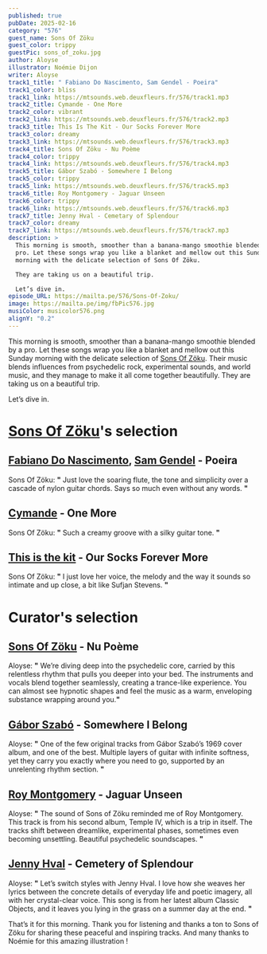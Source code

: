 ```yaml
---
published: true
pubDate: 2025-02-16
category: "576"
guest_name: Sons Of Zöku
guest_color: trippy
guestPic: sons_of_zoku.jpg
author: Aloyse
illustrator: Noémie Dijon
writer: Aloyse
track1_title: " Fabiano Do Nascimento, Sam Gendel - Poeira"
track1_color: bliss
track1_link: https://mtsounds.web.deuxfleurs.fr/576/track1.mp3
track2_title: Cymande - One More
track2_color: vibrant
track2_link: https://mtsounds.web.deuxfleurs.fr/576/track2.mp3
track3_title: This Is The Kit - Our Socks Forever More
track3_color: dreamy
track3_link: https://mtsounds.web.deuxfleurs.fr/576/track3.mp3
track4_title: Sons Of Zöku - Nu Poème
track4_color: trippy
track4_link: https://mtsounds.web.deuxfleurs.fr/576/track4.mp3
track5_title: Gábor Szabó - Somewhere I Belong
track5_color: trippy
track5_link: https://mtsounds.web.deuxfleurs.fr/576/track5.mp3
track6_title: Roy Montgomery - Jaguar Unseen
track6_color: trippy
track6_link: https://mtsounds.web.deuxfleurs.fr/576/track6.mp3
track7_title: Jenny Hval - Cemetary of Splendour
track7_color: dreamy
track7_link: https://mtsounds.web.deuxfleurs.fr/576/track7.mp3
description: >
  This morning is smooth, smoother than a banana-mango smoothie blended by a
  pro. Let these songs wrap you like a blanket and mellow out this Sunday
  morning with the delicate selection of Sons Of Zöku.

  They are taking us on a beautiful trip. 

  Let’s dive in.
episode_URL: https://mailta.pe/576/Sons-Of-Zoku/
image: https://mailta.pe/img/fbPic576.jpg
musiColor: musicolor576.png
alignY: "0.2"
---
```

This morning is smooth, smoother than a banana-mango smoothie blended by a pro. Let these songs wrap you like a blanket and mellow out this Sunday morning with the delicate selection of [Sons Of Zöku](https://sonsofzoku.bandcamp.com/). Their music blends influences from psychedelic rock, experimental sounds, and world music, and they manage to make it all come together beautifully. They are taking us on a beautiful trip. 

Let’s dive in.

# [Sons Of Zöku](https://sonsofzoku.bandcamp.com/)'s selection

## [Fabiano Do Nascimento](https://fabianomusic.com/), [Sam Gendel](https://samgendel.bandcamp.com/) - Poeira

 Sons Of Zöku: **"** Just love the soaring flute, the tone and simplicity over a cascade of nylon guitar chords. Says so much even without any words. **"** 

## [Cymande](https://cymande.bandcamp.com/album/promised-heights) - One More

 Sons Of Zöku: **"** Such a creamy groove with a silky guitar tone. **"** 

## [This is the kit](https://titk.cargo.site/) - Our Socks Forever More

 Sons Of Zöku: **"** I just love her voice, the melody and the way it sounds so intimate and up close, a bit like Sufjan Stevens. **"** 

# Curator's selection

## [Sons Of Zöku](https://sonsofzoku.bandcamp.com/) - Nu Poème

 Aloyse: **"** We’re diving deep into the psychedelic core, carried by this relentless rhythm that pulls you deeper into your bed. The instruments and vocals blend together seamlessly, creating a trance-like experience. You can almost see hypnotic shapes and feel the music as a warm, enveloping substance wrapping around you.**"** 

## [Gábor Szabó](https://gaborszabo.bandcamp.com/album/1969) - Somewhere I Belong

 Aloyse: **"** One of the few original tracks from Gábor Szabó’s 1969 cover album, and one of the best. Multiple layers of guitar with infinite softness, yet they carry you exactly where you need to go, supported by an unrelenting rhythm section. **"** 

## [Roy Montgomery](https://roymontgomery.bandcamp.com/album/temple-iv) - Jaguar Unseen

 Aloyse: **"** The sound of Sons of Zöku reminded me of Roy Montgomery. This track is from his second album, Temple IV, which is a trip in itself. The tracks shift between dreamlike, experimental phases, sometimes even becoming unsettling. Beautiful psychedelic soundscapes. **"** 

## [Jenny Hval](https://www.jennyhval.com/) - Cemetery of Splendour

 Aloyse: **"** Let’s switch styles with Jenny Hval. I love how she weaves her lyrics between the concrete details of everyday life and poetic imagery, all with her crystal-clear voice. This song is from her latest album Classic Objects, and it leaves you lying in the grass on a summer day at the end. **"** 

 That’s it for this morning. Thank you for listening and thanks a ton to Sons of Zöku for sharing these peaceful and inspiring tracks. And many thanks to Noémie for this amazing illustration !
